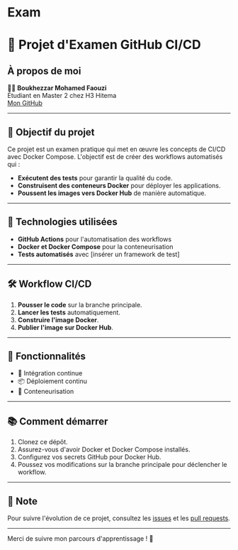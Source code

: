 # Exam
# 🚀 Projet d'Examen GitHub CI/CD

## À propos de moi
👨‍🎓 **Boukhezzar Mohamed Faouzi**  
Étudiant en Master 2 chez H3 Hitema  
[Mon GitHub](https://github.com/faouzibkz) 

---

## 🎯 Objectif du projet
Ce projet est un examen pratique qui met en œuvre les concepts de CI/CD avec Docker Compose. L'objectif est de créer des workflows automatisés qui :

- **Exécutent des tests** pour garantir la qualité du code.
- **Construisent des conteneurs Docker** pour déployer les applications.
- **Poussent les images vers Docker Hub** de manière automatique.

---

## 🔧 Technologies utilisées
- **GitHub Actions** pour l'automatisation des workflows
- **Docker et Docker Compose** pour la conteneurisation
- **Tests automatisés** avec [insérer un framework de test]

---

## 🛠️ Workflow CI/CD
1. **Pousser le code** sur la branche principale.
2. **Lancer les tests** automatiquement.
3. **Construire l'image Docker**.
4. **Publier l'image sur Docker Hub**.

---

## 🌟 Fonctionnalités
- 🚦 Intégration continue
- 📦 Déploiement continu
- 🔄 Conteneurisation

---

## 📚 Comment démarrer
1. Clonez ce dépôt.
2. Assurez-vous d'avoir Docker et Docker Compose installés.
3. Configurez vos secrets GitHub pour Docker Hub.
4. Poussez vos modifications sur la branche principale pour déclencher le workflow.

---

## 📌 Note
Pour suivre l'évolution de ce projet, consultez les [issues](https://github.com/faouzibkz/Exam/issues) et les [pull requests](https://github.com/faouzibkz/Exam/pulls).

---

Merci de suivre mon parcours d'apprentissage ! 🎉

